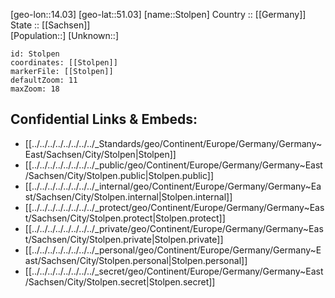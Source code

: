 ﻿---
location: [51.03,14.03] 
mapzoom: [7,12] 
mapmarker: city 
type: City
tags:
- geo/City


SpocWebEntityId: 34586
isDeleted: false
confidential: public

---
[geo-lon::14.03] 
[geo-lat::51.03] 
[name::Stolpen] 
Country :: [[Germany]]  
State :: [[Sachsen]]  
[Population::] 
[Unknown::] 


```leaflet
id: Stolpen
coordinates: [[Stolpen]] 
markerFile: [[Stolpen]] 
defaultZoom: 11 
maxZoom: 18
```


## Confidential Links & Embeds: 
- [[../../../../../../../../_Standards/geo/Continent/Europe/Germany/Germany~East/Sachsen/City/Stolpen|Stolpen]] 
- [[../../../../../../../../_public/geo/Continent/Europe/Germany/Germany~East/Sachsen/City/Stolpen.public|Stolpen.public]] 
- [[../../../../../../../../_internal/geo/Continent/Europe/Germany/Germany~East/Sachsen/City/Stolpen.internal|Stolpen.internal]] 
- [[../../../../../../../../_protect/geo/Continent/Europe/Germany/Germany~East/Sachsen/City/Stolpen.protect|Stolpen.protect]] 
- [[../../../../../../../../_private/geo/Continent/Europe/Germany/Germany~East/Sachsen/City/Stolpen.private|Stolpen.private]] 
- [[../../../../../../../../_personal/geo/Continent/Europe/Germany/Germany~East/Sachsen/City/Stolpen.personal|Stolpen.personal]] 
- [[../../../../../../../../_secret/geo/Continent/Europe/Germany/Germany~East/Sachsen/City/Stolpen.secret|Stolpen.secret]] 

